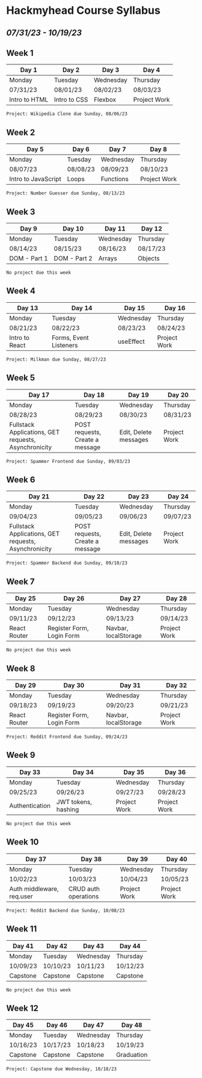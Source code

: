 # Hackmyhead Course Syllabus

## _07/31/23 - 10/19/23_

## Week 1

| Day 1         | Day 2        | Day 3     | Day 4        |
| ------------- | ------------ | --------- | ------------ |
| Monday        | Tuesday      | Wednesday | Thursday     |
| 07/31/23      | 08/01/23     | 08/02/23  | 08/03/23     |
| Intro to HTML | Intro to CSS | Flexbox   | Project Work |

`Project: Wikipedia Clone due Sunday, 08/06/23`

## Week 2

| Day 5               | Day 6    | Day 7     | Day 8        |
| ------------------- | -------- | --------- | ------------ |
| Monday              | Tuesday  | Wednesday | Thursday     |
| 08/07/23            | 08/08/23 | 08/09/23  | 08/10/23     |
| Intro to JavaScript | Loops    | Functions | Project Work |

`Project: Number Guesser due Sunday, 08/13/23`

## Week 3

| Day 9        | Day 10       | Day 11    | Day 12   |
| ------------ | ------------ | --------- | -------- |
| Monday       | Tuesday      | Wednesday | Thursday |
| 08/14/23     | 08/15/23     | 08/16/23  | 08/17/23 |
| DOM - Part 1 | DOM - Part 2 | Arrays    | Objects  |

`No project due this week`

## Week 4

| Day 13         | Day 14                 | Day 15    | Day 16       |
| -------------- | ---------------------- | --------- | ------------ |
| Monday         | Tuesday                | Wednesday | Thursday     |
| 08/21/23       | 08/22/23               | 08/23/23  | 08/24/23     |
| Intro to React | Forms, Event Listeners | useEffect | Project Work |

`Project: Milkman due Sunday, 08/27/23`

## Week 5

| Day 17                                               | Day 18                          | Day 19                | Day 20       |
| ---------------------------------------------------- | ------------------------------- | --------------------- | ------------ |
| Monday                                               | Tuesday                         | Wednesday             | Thursday     |
| 08/28/23                                             | 08/29/23                        | 08/30/23              | 08/31/23     |
| Fullstack Applications, GET requests, Asynchronicity | POST requests, Create a message | Edit, Delete messages | Project Work |

`Project: Spammer Frontend due Sunday, 09/03/23`

## Week 6

| Day 21                                               | Day 22                          | Day 23                | Day 24       |
| ---------------------------------------------------- | ------------------------------- | --------------------- | ------------ |
| Monday                                               | Tuesday                         | Wednesday             | Thursday     |
| 09/04/23                                             | 09/05/23                        | 09/06/23              | 09/07/23     |
| Fullstack Applications, GET requests, Asynchronicity | POST requests, Create a message | Edit, Delete messages | Project Work |

`Project: Spammer Backend due Sunday, 09/10/23`

## Week 7

| Day 25       | Day 26                    | Day 27               | Day 28       |
| ------------ | ------------------------- | -------------------- | ------------ |
| Monday       | Tuesday                   | Wednesday            | Thursday     |
| 09/11/23     | 09/12/23                  | 09/13/23             | 09/14/23     |
| React Router | Register Form, Login Form | Navbar, localStorage | Project Work |

`No project due this week`

## Week 8

| Day 29       | Day 30                    | Day 31               | Day 32       |
| ------------ | ------------------------- | -------------------- | ------------ |
| Monday       | Tuesday                   | Wednesday            | Thursday     |
| 09/18/23     | 09/19/23                  | 09/20/23             | 09/21/23     |
| React Router | Register Form, Login Form | Navbar, localStorage | Project Work |

`Project: Reddit Frontend due Sunday, 09/24/23`

## Week 9

| Day 33         | Day 34              | Day 35       | Day 36       |
| -------------- | ------------------- | ------------ | ------------ |
| Monday         | Tuesday             | Wednesday    | Thursday     |
| 09/25/23       | 09/26/23            | 09/27/23     | 09/28/23     |
| Authentication | JWT tokens, hashing | Project Work | Project Work |

`No project due this week`

## Week 10

| Day 37                    | Day 38               | Day 39       | Day 40       |
| ------------------------- | -------------------- | ------------ | ------------ |
| Monday                    | Tuesday              | Wednesday    | Thursday     |
| 10/02/23                  | 10/03/23             | 10/04/23     | 10/05/23     |
| Auth middleware, req.user | CRUD auth operations | Project Work | Project Work |

`Project: Reddit Backend due Sunday, 10/08/23`

## Week 11

| Day 41   | Day 42   | Day 43    | Day 44   |
| -------- | -------- | --------- | -------- |
| Monday   | Tuesday  | Wednesday | Thursday |
| 10/09/23 | 10/10/23 | 10/11/23  | 10/12/23 |
| Capstone | Capstone | Capstone  | Capstone |

`No project due this week`

## Week 12

| Day 45   | Day 46   | Day 47    | Day 48     |
| -------- | -------- | --------- | ---------- |
| Monday   | Tuesday  | Wednesday | Thursday   |
| 10/16/23 | 10/17/23 | 10/18/23  | 10/19/23   |
| Capstone | Capstone | Capstone  | Graduation |

`Project: Capstone due Wednesday, 10/18/23`
